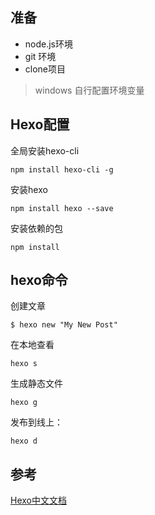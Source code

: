 ## 准备
- node.js环境
- git 环境
- clone项目

> windows 自行配置环境变量

## Hexo配置
全局安装hexo-cli
```
npm install hexo-cli -g
```
安装hexo
```
npm install hexo --save
```
安装依赖的包
```
npm install
```

## hexo命令

创建文章
```
$ hexo new "My New Post"
```

在本地查看
```
hexo s
```

生成静态文件
```
hexo g
```

发布到线上：
```
hexo d
```

## 参考
[Hexo中文文档](https://hexo.io/zh-cn)
